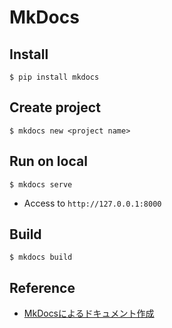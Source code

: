 # MkDocs
## Install
```
$ pip install mkdocs
```
## Create project
```
$ mkdocs new <project name>
```

## Run on local
```
$ mkdocs serve
```
- Access to `http://127.0.0.1:8000`

## Build
```
$ mkdocs build
```


## Reference
- [MkDocsによるドキュメント作成](https://qiita.com/mebiusbox2/items/a61d42878266af969e3c)